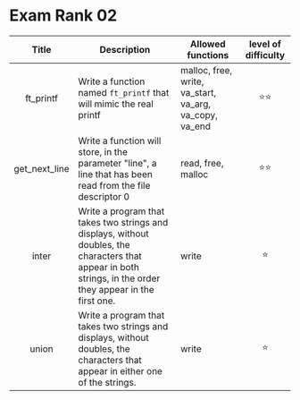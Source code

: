 # Exam Rank 02

| Title | Description | Allowed functions | level of difficulty |
|:-----:|-------------|-------------------|:-------------------:|
| ft_printf | Write a function named `ft_printf` that will mimic the real printf | malloc, free, write, va_start, va_arg, va_copy, va_end |:star::star:|
| get_next_line |Write a function will store, in the parameter "line", a line that has been read from the file descriptor 0|read, free, malloc|:star::star:|
| inter |Write a program that takes two strings and displays, without doubles, the characters that appear in both strings, in the order they appear in the first one.|write|:star:|
| union |Write a program that takes two strings and displays, without doubles, the characters that appear in either one of the strings.|write|:star:|
